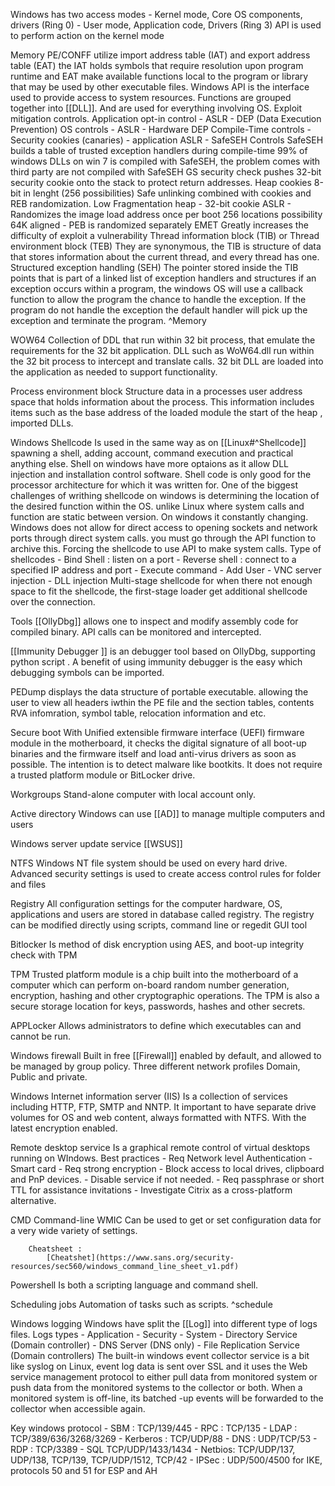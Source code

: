 Windows has two access modes
	-	Kernel mode, Core OS components, drivers (Ring 0)
	-	User mode, Application code, Drivers  (Ring 3)
	API is used to perform action on the kernel mode 
	
	
Memory
	PE/CONFF utilize import address table (IAT) and export address table (EAT) the IAT holds symbols that require resolution upon program runtime and EAT make available functions local to the program or library that may be used by other executable files.
	Windows API is the interface used to provide access to system resources. Functions are grouped together into [[DLL]]. And are used for everything involving OS. 
	Exploit mitigation controls. 
		Application opt-in control 
			-	ASLR 
			-	DEP (Data Execution Prevention)
		OS controls
			-	ASLR
			-	Hardware DEP
		Compile-Time controls
			- Security cookies (canaries)
			-	application ASLR
			-	SafeSEH
		Controls
			SafeSEH builds a table of trusted exception handlers during compile-time 
			99% of windows DLLs on win 7 is compiled with SafeSEH, the problem comes with third party are not compiled with SafeSEH
			GS security check 
				pushes 32-bit security cookie onto the stack to protect return addresses. 
			Heap cookies 
				8-bit in lenght (256 possibilities)
			Safe unlinking 
				combined with cookies and REB randomization. 
			Low Fragmentation heap 
			 - 32-bit cookie
			ASLR
				- Randomizes the image load address once per boot 
					256 locations possibility 
					64K aligned 
				-	PEB is randomized separately
			EMET 
				Greatly increases the difficulty of exploit a vulnerability 
			Thread information block (TIB) or Thread environment block (TEB)
				They are synonymous, the TIB is structure of data that stores information about the current thread, and every thread has one. 
			Structured exception handling (SEH)
				The pointer stored inside the TIB points that is part of a linked list of exception handlers and structures if an exception occurs within a program, the windows OS will use a callback function to allow the program the chance to handle the exception. If the program do not handle the exception the default handler will pick up the exception and terminate the program. 
				^Memory



WOW64
	Collection of DDL that run within 32 bit process, that emulate the requirements for the 32 bit application. DLL such as WoW64.dll run within the 32 bit process to intercept and translate calls. 32 bit DLL are loaded into the application as needed to support functionality. 

Process environment block
	Structure data in a processes user address space that holds information about the process. This information includes items such as the base address of the loaded module the start of the heap , imported DLLs.

Windows Shellcode 
Is used in the same way as on [[Linux#^Shellcode]] spawning a shell, adding account, command execution and practical anything else. Shell on windows have more optaions as it allow DLL injection and installation control software. Shell code is only good for the processor architecture for which it was written for. One of the biggest challenges of writhing shellcode on windows is determining the location of the desired function within the OS. unlike Linux where system calls and function are static between version. On windows it constantly changing.
Windows does not allow for direct access to opening sockets and network ports through direct system calls. you must go through the API function to archive this. 
Forcing the shellcode to use API to make system calls. 
Type of shellcodes
	-	Bind Shell : listen on a port 
	-	Reverse shell : connect to a specified IP address and port
	-	Execute command
	-	Add User
	-	VNC server injection
	-	DLL injection
Multi-stage shellcode for when there not enough space to fit the shellcode, the first-stage loader get additional shellcode over the connection. 	

Tools
[[OllyDbg]] allows one to inspect and modify assembly code for compiled binary. API calls can be monitored and intercepted. 


[[Immunity Debugger ]] is an debugger tool based on OllyDbg, supporting python script . A benefit of using immunity debugger is the easy which debugging symbols can be imported. 

PEDump displays the data structure of portable executable. allowing the user to view all headers iwthin the PE file and the section tables, contents RVA infomration, symbol table, relocation information and etc. 

Secure boot 
	With Unified extensible firmware interface (UEFI) firmware module in the motherboard, it checks the digital signature of all boot-up binaries and the firmware itself and load anti-virus drivers as soon as possible. The intention is to detect malware like bootkits. It does not require a trusted platform module or BitLocker drive. 
	
Workgroups
	Stand-alone computer with local account only. 
	
	
Active directory 
	Windows can use [[AD]] to manage multiple computers and users
	
Windows server update service [[WSUS]]

NTFS 
	Windows NT file system should be used on every hard drive. 
	Advanced security settings is used to create access control rules for folder and files 
	
	
Registry 
	All configuration settings for the computer hardware, OS, applications and users are stored in database called registry. The registry can be modified directly using scripts, command line or regedit GUI tool
	
Bitlocker 
	Is method of disk encryption using AES, and boot-up integrity check with TPM 
	
	
TPM 
	Trusted platform module is a chip built into the motherboard of a computer which can perform on-board random number generation, encryption, hashing and other cryptographic operations. The TPM is also a secure storage location for keys, passwords, hashes and other secrets. 
	
	
APPLocker
	Allows administrators to define which executables can and cannot be run.
	
Windows firewall 
	Built in free [[Firewall]] enabled by default, and allowed to be managed by group policy. Three different network profiles Domain, Public and private. 
	
Windows Internet information server (IIS)
	Is a collection of services including HTTP, FTP, SMTP and NNTP. It important to have separate drive volumes for OS and web content, always formatted with NTFS. With the latest encryption enabled. 

Remote desktop service
	Is a graphical remote control of virtual desktops running on WIndows. 
	Best practices 
		-	Req Network level Authentication
		-	Smart card
		-	Req strong encryption 
		-	Block access to local drives, clipboard and PnP devices. 
		-	Disable service if not needed.
		-	Req passphrase or short TTL for assistance invitations
		-	Investigate Citrix as a cross-platform alternative. 
		
		
CMD
	Command-line 
	WMIC 
		Can be used to get or set configuration data for a very wide variety of settings. 
		
		Cheatsheet : 
			[Cheatshet](https://www.sans.org/security-resources/sec560/windows_command_line_sheet_v1.pdf)
		
Powershell 
	Is both a scripting language and command shell. 
	

Scheduling jobs 
	Automation of tasks such as scripts. 
^schedule

Windows logging 
Windows have split the [[Log]] into different type of logs files. 
	Logs types
		-	Application
		-	Security
		-	System
		-	Directory Service (Domain controller)
		-	DNS Server (DNS only)
		-	File Replication Service (Domain controllers)
	The built-in windows event collector service is a bit like syslog on Linux, event log data is sent over SSL and it uses the Web service management protocol to either pull data from monitored system or push data from the monitored systems to the collector or both. When a monitored system is off-line, its batched -up events will be forwarded to the collector when accessible again.  
	
Key windows protocol
	-	SBM : TCP/139/445
	-	RPC	:	TCP/135
	-	LDAP :	TCP/389/636/3268/3269
	-	Kerberos : TCP/UDP/88
	-	DNS : UDP/TCP/53
	-	RDP : TCP/3389
	-	SQL TCP/UDP/1433/1434
	-	Netbios: TCP/UDP/137, UDP/138, TCP/139, TCP/UDP/1512, TCP/42
	-	IPSec : UDP/500/4500 for IKE, protocols 50 and 51 for ESP and AH
